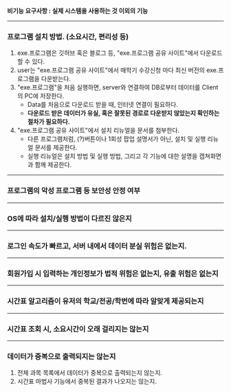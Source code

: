 **비기능 요구사항 : 실제 시스템을 사용하는 것 이외의 기능**

<hr/>

### 프로그램 설치 방법. (소요시간, 편리성 등)
1. exe.프로그램은 깃허브 혹은 블로그 등, "exe.프로그램 공유 사이트"에서 다운로드 할 수 있다.
2. user는 "exe.프로그램 공유 사이트"에서 매학기 수강신청 마다 최신 버전의 exe.프로그램을 다운받는다.
3. "exe.프로그램"을 처음 실행하면, server와 연결하여 DB로부터 데이터를 Client의 PC에 저장한다.
    * Data를 처음으로 다운로드 받을 때, 인터넷 연결이 필요하다.
    * **다운로드 받은 데이터가 유실, 혹은 잘못된 경로로 다운받지 않았는지 확인하는 절차가 필요하다.**
4. "exe.프로그램 공유 사이트"에서 설치 리뉴얼을 문서를 첨부한다.
    * 다른 프로그램처럼, (?)버튼이나 1회성 팝업 설명서가 아닌, 설치 및 실행 리뉴얼 문서를 제공한다.
    * 실행 리뉴얼은 설치 방법 및 실행 방법, 그리고 각 기능에 대한 설명을 캡쳐화면과 함께 제공한다.

<hr/>

### 프로그램의 악성 프로그램 등 보안성 안정 여부

<hr/>

### OS에 따라 설치/실행 방법이 다르진 않은지

<hr/>

### 로그인 속도가 빠르고, 서버 내에서 데이터 분실 위험은 없는지.

<hr/>

### 회원가입 시 입력하는 개인정보가 법적 위험은 없는지, 유출 위험은 없는지

<hr/>

### 시간표 알고리즘이 유저의 학교/전공/학번에 따라 알맞게 제공되는지

<hr/>

### 시간표 조회 시, 소요시간이 오래 걸리지는 않는지

<hr/>

### 데이터가 중복으로 출력되지는 않는지 
1. 전체 과목 목록에서 데이터가 중복으로 출력되는지 않는지.
2. 시간표 마법사 기능에서 중복된 결과가 나오지는 않는지.
